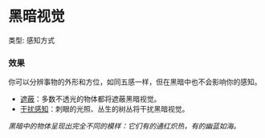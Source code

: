 # 黑暗视觉

类型: 感知方式

### 效果

你可以分辨事物的外形和方位，如同五感一样，但在黑暗中也不会影响你的感知。

- [遮蔽](https://www.notion.so/1b3d619a067b80778e34f8b386199a77?pvs=21)：多数不透光的物体都将遮蔽黑暗视觉。
- [干扰感知](https://www.notion.so/1b3d619a067b8049abf5e879401c2a3a?pvs=21)：刺眼的光照、丛生的树丛将干扰黑暗视觉。

*黑暗中的物体呈现出完全不同的模样：它们有的通红炽热，有的幽蓝如海。*